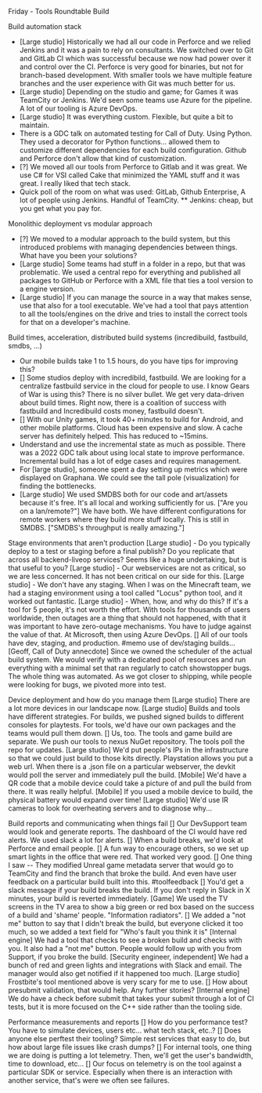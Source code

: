 Friday - Tools Roundtable Build

Build automation stack
* [Large studio] Historically we had all our code in Perforce and we relied Jenkins and it was a pain to rely on consultants. We switched over to Git and GitLab CI which was successful because we now had power over it and control over the CI. Perforce is very good for binaries, but not for branch-based development. With smaller tools we have multiple feature branches and the user experience with Git was much better for us.
* [Large studio] Depending on the studio and game; for Games it was TeamCity or Jenkins. We'd seen some teams use Azure for the pipeline. A lot of our tooling is Azure DevOps.
* [Large studio] It was everything custom. Flexible, but quite a bit to maintain.
* There is a GDC talk on automated testing for Call of Duty. Using Python. They used a decorator for Python functions... allowed them to customize different dependencies for each build configuration. Github and Perforce don't allow that kind of customization.
* [?] We moved all our tools from Perforce to Gitlab and it was great. We use C# for VSI called Cake that minimized the YAML stuff and it was great. I really liked that tech stack.
* Quick poll of the room on what was used: GitLab, Github Enterprise, A lot of people using Jenkins. Handful of TeamCity.
** Jenkins: cheap, but you get what you pay for.

Monolithic deployment vs modular approach
* [?] We moved to a modular approach to the build system, but this introduced problems with managing dependencies between things. What have you been your solutions?
* [Large studio] Some teams had stuff in a folder in a repo, but that was problematic. We used a central repo for everything and published all packages to GitHub or Perforce with a XML file that ties a tool version to a engine version.
* [Large studio] If you can manage the source in a way that makes sense, use that also for a tool executable. We've had a tool that pays attention to all the tools/engines on the drive and tries to install the correct tools for that on a developer's machine.

Build times, acceleration, distributed build systems (incredibuild, fastbuild, smdbs, ...)
* Our mobile builds take 1 to 1.5 hours, do you have tips for improving this?
* [] Some studios deploy with incredibild, fastbuild. We are looking for a centralize fastbuild service in the cloud for people to use. I know Gears of War is using this? There is no silver bullet. We get very data-driven about build times. Right now, there is a coalition of success with fastbuild and Incredibuild costs money, fastbuild doesn't.
* [] With our Unity games, it took 40+ minutes to build for Android, and other mobile platforms. Cloud has been expensive and slow. A cache server has definitely helped. This has reduced to ~15mins.
* Understand and use the incremental state as much as possible. There was a 2022 GDC talk about using local state to improve performance. Incremental build has a lot of edge cases and requires management.
* For [large studio], someone spent a day setting up metrics which were displayed on Graphana. We could see the tall pole (visualization) for finding the bottlenecks.
* [Large studio] We used SMDBS both for our code and art/assets because it's free. It's all local and working sufficiently for us. ["Are you on a lan/remote?"] We have both. We have different configurations for remote workers where they build more stuff locally. This is still in SMDBS. ["SMDBS's throughput is really amazing."]

Stage environments that aren't production
[Large studio] - Do you typically deploy to a test or staging before a final publish? Do you replicate that across all backend-liveop services? Seems like a huge undertaking, but is that useful to you?
[Large studio] - Our webservices are not as critical, so we are less concerned. It has not been critical on our side for this.
[Large studio] - We don't have any staging. When I was on the Minecraft team, we had a staging environment using a tool called "Locus" python tool, and it worked out fantastic.
[Large studio] - When, how, and why do this? If it's a tool for 5 people, it's not worth the effort. With tools for thousands of users worldwide, then outages are a thing that should not happened, with that it was important to have zero-outage mechanisms. You have to judge against the value of that. At Microsoft, then using Azure DevOps.
[] All of our tools have dev, staging, and production. #memo use of dev/staging builds...
[Geoff, Call of Duty annecdote] Since we owned the scheduler of the actual build system. We would verify with a dedicated pool of resources and run everything with a minimal set that ran regularly to catch showstopper bugs. The whole thing was automated. As we got closer to shipping, while people were looking for bugs, we pivoted more into test.

Device deployment and how do you manage them
[Large studio] There are a lot more devices in our landscape now.
[Large studio] Builds and tools have different strategies. For builds, we pushed signed builds to different consoles for playtests. For tools, we'd have our own packages and the teams would pull them down.
[] Us, too. The tools and game build are separate. We push our tools to nexus NuGet repository. The tools poll the repo for updates.
[Large studio] We'd put people's IPs in the infrastructure so that we could just build to those kits directly. Playstation allows you put a web url. When there is a .json file on a particular webserver, the devkit would poll the server and immediately pull the build.
[Mobile] We'd have a QR code that a mobile device could take a picture of and pull the build from there. It was really helpful.
[Mobile] If you used a mobile device to build, the physical battery would expand over time!
[Large studio] We'd use IR cameras to look for overheating servers and to diagnose why...

Build reports and communicating when things fail
[] Our DevSupport team would look and generate reports. The dashboard of the CI would have red alerts. We used slack a lot for alerts.
[] When a build breaks, we'd look at Perforce and email people.
[] A fun way to encourage others, so we set up smart lights in the office that were red. That worked very good.
[] One thing I saw -- They modified Unreal game metadata server that would go to TeamCity and find the branch that broke the build. And even have user feedback on a particular build built into this. #toolfeedback
[] You'd get a slack message if your build breaks the build. If you don't reply in Slack in X minutes, your build is reverted immediately.
[Game] We used the TV screens in the TV area to show a big green or red box based on the success of a build and 'shame' people. "Information radiators".
[] We added a "not me" button to say that I didn't break the build, but everyone clicked it too much, so we added a text field for "Who's fault you think it is"
[Internal engine] We had a tool that checks to see a broken build and checks with you. It also had a "not me" button. People would follow up with you from Support, if you broke the build.
[Security engineer, independent] We had a bunch of red and green lights and integrations with Slack and email. The manager would also get notified if it happened too much.
[Large studio] Frostbite's tool mentioned above is very scary for me to use.
[] How about presubmit validation, that would help. Any further stories?
[Internal engine] We do have a check before submit that takes your submit through a lot of CI tests, but it is more focused on the C++ side rather than the tooling side.

Performance measurements and reports
[] How do you performance test? You have to simulate devices, users etc... what tech stack, etc..?
[] Does anyone else perftest their tooling? Simple rest services that easy to do, but how about large file issues like crash dumps?
[] For internal tools, one thing we are doing is putting a lot telemetry. Then, we'll get the user's bandwidth, time to download, etc...
[] Our focus on telemetry is on the tool against a particular SDK or service. Especially when there is an interaction with another service, that's were we often see failures.


